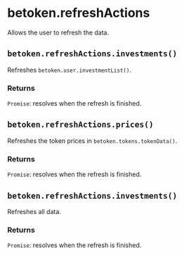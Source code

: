 # betoken.refreshActions
Allows the user to refresh the data.

## `betoken.refreshActions.investments()`
Refreshes `betoken.user.investmentList()`.

### Returns
`Promise`: resolves when the refresh is finished.


## `betoken.refreshActions.prices()`
Refreshes the token prices in `betoken.tokens.tokenData()`.

### Returns
`Promise`: resolves when the refresh is finished.


## `betoken.refreshActions.investments()`
Refreshes all data.

### Returns
`Promise`: resolves when the refresh is finished.